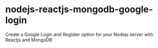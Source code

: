 # nodejs-reactjs-mongodb-google-login
Create a Google Login and Register option for your Nodejs server with Reactjs and MongoDB
